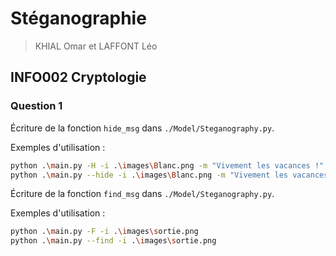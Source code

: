 # Stéganographie

> KHIAL Omar et LAFFONT Léo

## INFO002 Cryptologie

### Question 1

Écriture de la fonction `hide_msg` dans `./Model/Steganography.py`.

Exemples d'utilisation :

```sh
python .\main.py -H -i .\images\Blanc.png -m "Vivement les vacances !" -o ./images/sortie.png
python .\main.py --hide -i .\images\Blanc.png -m "Vivement les vacances !" -o ./images/sortie.png
```


Écriture de la fonction `find_msg` dans `./Model/Steganography.py`.

Exemples d'utilisation :

```sh
python .\main.py -F -i .\images\sortie.png
python .\main.py --find -i .\images\sortie.png
```
